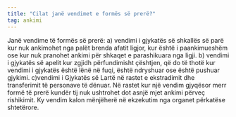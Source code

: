 ```yaml
---
title: "Cilat janë vendimet e formës së prerë?"
tag: ankimi
---
```


Janë vendime të formës së prerë:
a) vendimi i gjykatës së shkallës së parë kur nuk ankimohet nga palët brenda afatit ligjor, kur
është i paankimueshëm ose kur nuk pranohet ankimi për shkaqet e parashikuara nga ligji.
b) vendimi i gjykatës së apelit kur zgjidh përfundimisht çështjen, që do të thotë kur vendimi i gjykatës është lënë në fuqi, është ndryshuar ose është pushuar gjykimi.
c)vendimi i Gjykatës së Lartë në rastet e ekstradimit dhe transferimit të personave të dënuar.
Në rastet kur një vendim gjyqësor merr formë të prerë kundër tij nuk ushtrohet dot asnjë mjet ankimi përveç rishikimit. Ky vendim kalon mënjëherë në ekzekutim nga organet përkatëse shtetërore.
